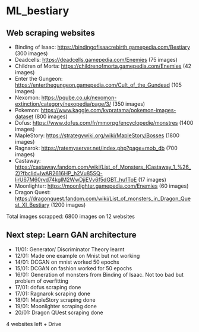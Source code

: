 # ML_bestiary

## Web scraping websites

* Binding of Isaac: https://bindingofisaacrebirth.gamepedia.com/Bestiary (300 images)
* Deadcells: https://deadcells.gamepedia.com/Enemies (75 images)
* Children of Morta: https://childrenofmorta.gamepedia.com/Enemies (42 images)
* Enter the Gungeon: https://enterthegungeon.gamepedia.com/Cult_of_the_Gundead (105 images)
* Nexomon: https://pqube.co.uk/nexomon-extinction/category/nexopedia/page/3/ (350 images)
* Pokemon: https://www.kaggle.com/kvpratama/pokemon-images-dataset  (800 images)
* Dofus: https://www.dofus.com/fr/mmorpg/encyclopedie/monstres (1400 images)
* MapleStory: https://strategywiki.org/wiki/MapleStory/Bosses (1800 images)
* Ragnarok: https://ratemyserver.net/index.php?page=mob_db (700 images)
* Castaway: https://castaway.fandom.com/wiki/List_of_Monsters_(Castaway_1_%26_2)?fbclid=IwAR2616HP_h2Vu85SQ-lirU67M60rvd74kglM2WwDjiEVv6f5dGBT_hu1TpE (17 images)
* Moonlighter: https://moonlighter.gamepedia.com/Enemies (60 images)
* Dragon Quest: https://dragonquest.fandom.com/wiki/List_of_monsters_in_Dragon_Quest_XI_Bestiary (1200 images)

Total images scrapped: 6800 images on 12 websites

## Next step: Learn GAN architecture

* 11/01: Generator/ Discriminator Theory learnt
* 12/01: Made one example on Mnist but not working
* 14/01: DCGAN on mnist worked 50 epochs
* 15/01: DCGAN on fashion worked for 50 epochs
* 16/01: Generation of monsters from Binding of Isaac. Not too bad but problem of overfitting
* 17/01: dofus scraping done
* 17/01: Ragnarok scraping done
* 18/01: MapleStory scraping done
* 19/01: Moonlighter scraping done
* 20/01: Dragon QUest scraping done

4 websites left + Drive





